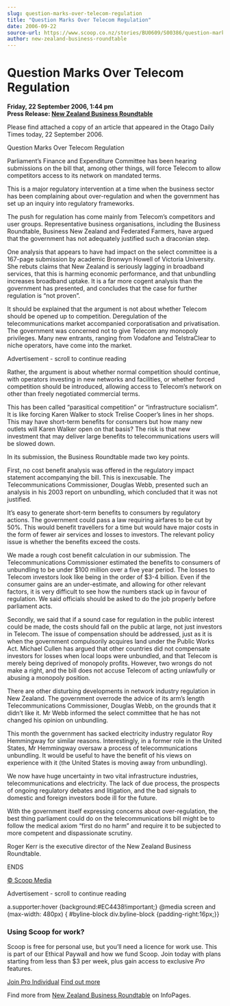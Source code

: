 ```yaml
---
slug: question-marks-over-telecom-regulation
title: "Question Marks Over Telecom Regulation"
date: 2006-09-22
source-url: https://www.scoop.co.nz/stories/BU0609/S00386/question-marks-over-telecom-regulation.htm
author: new-zealand-business-roundtable
---
```

Question Marks Over Telecom Regulation
======================================

**Friday, 22 September 2006, 1:44 pm**  
**Press Release: [New Zealand Business Roundtable](https://info.scoop.co.nz/New_Zealand_Business_Roundtable)**

Please find attached a copy of an article that appeared in the Otago Daily Times today, 22 September 2006.

Question Marks Over Telecom Regulation

Parliament’s Finance and Expenditure Committee has been hearing submissions on the bill that, among other things, will force Telecom to allow competitors access to its network on mandated terms.

This is a major regulatory intervention at a time when the business sector has been complaining about over-regulation and when the government has set up an inquiry into regulatory frameworks.

The push for regulation has come mainly from Telecom’s competitors and user groups. Representative business organisations, including the Business Roundtable, Business New Zealand and Federated Farmers, have argued that the government has not adequately justified such a draconian step.

One analysis that appears to have had impact on the select committee is a 167-page submission by academic Bronwyn Howell of Victoria University. She rebuts claims that New Zealand is seriously lagging in broadband services, that this is harming economic performance, and that unbundling increases broadband uptake. It is a far more cogent analysis than the government has presented, and concludes that the case for further regulation is “not proven”.

It should be explained that the argument is not about whether Telecom should be opened up to competition. Deregulation of the telecommunications market accompanied corporatisation and privatisation. The government was concerned not to give Telecom any monopoly privileges. Many new entrants, ranging from Vodafone and TelstraClear to niche operators, have come into the market.

Advertisement - scroll to continue reading





Rather, the argument is about whether normal competition should continue, with operators investing in new networks and facilities, or whether forced competition should be introduced, allowing access to Telecom’s network on other than freely negotiated commercial terms.

This has been called “parasitical competition” or “infrastructure socialism”. It is like forcing Karen Walker to stock Trelise Cooper’s lines in her shops. This may have short-term benefits for consumers but how many new outlets will Karen Walker open on that basis? The risk is that new investment that may deliver large benefits to telecommunications users will be slowed down.

In its submission, the Business Roundtable made two key points.

First, no cost benefit analysis was offered in the regulatory impact statement accompanying the bill. This is inexcusable. The Telecommunications Commissioner, Douglas Webb, presented such an analysis in his 2003 report on unbundling, which concluded that it was not justified.

It’s easy to generate short-term benefits to consumers by regulatory actions. The government could pass a law requiring airfares to be cut by 50%. This would benefit travellers for a time but would have major costs in the form of fewer air services and losses to investors. The relevant policy issue is whether the benefits exceed the costs.

We made a rough cost benefit calculation in our submission. The Telecommunications Commissioner estimated the benefits to consumers of unbundling to be under $100 million over a five year period. The losses to Telecom investors look like being in the order of $3-4 billion. Even if the consumer gains are an under-estimate, and allowing for other relevant factors, it is very difficult to see how the numbers stack up in favour of regulation. We said officials should be asked to do the job properly before parliament acts.

Secondly, we said that if a sound case for regulation in the public interest could be made, the costs should fall on the public at large, not just investors in Telecom. The issue of compensation should be addressed, just as it is when the government compulsorily acquires land under the Public Works Act. Michael Cullen has argued that other countries did not compensate investors for losses when local loops were unbundled, and that Telecom is merely being deprived of monopoly profits. However, two wrongs do not make a right, and the bill does not accuse Telecom of acting unlawfully or abusing a monopoly position.

There are other disturbing developments in network industry regulation in New Zealand. The government overrode the advice of its arm’s length Telecommunications Commissioner, Douglas Webb, on the grounds that it didn’t like it. Mr Webb informed the select committee that he has not changed his opinion on unbundling.

This month the government has sacked electricity industry regulator Roy Hemmingway for similar reasons. Interestingly, in a former role in the United States, Mr Hemmingway oversaw a process of telecommunications unbundling. It would be useful to have the benefit of his views on experience with it (the United States is moving away from unbundling).

We now have huge uncertainty in two vital infrastructure industries, telecommunications and electricity. The lack of due process, the prospects of ongoing regulatory debates and litigation, and the bad signals to domestic and foreign investors bode ill for the future.

With the government itself expressing concerns about over-regulation, the best thing parliament could do on the telecommunications bill might be to follow the medical axiom “first do no harm” and require it to be subjected to more competent and dispassionate scrutiny.

Roger Kerr is the executive director of the New Zealand Business Roundtable.

  
ENDS

[© Scoop Media](http://www.scoop.co.nz/about/terms.html)  

Advertisement - scroll to continue reading



a.supporter:hover {background:#EC4438!important;} @media screen and (max-width: 480px) { #byline-block div.byline-block {padding-right:16px;}}

### Using Scoop for work?

Scoop is free for personal use, but you’ll need a licence for work use. This is part of our Ethical Paywall and how we fund Scoop. Join today with plans starting from less than $3 per week, plus gain access to exclusive _Pro_ features.  
  
[Join Pro Individual](https://pro.scoop.co.nz/Individual/?from=ProIn24) [Find out more](https://pro.scoop.co.nz/using-scoop-for-work/?from=ProIn24)

Find more from [New Zealand Business Roundtable](https://info.scoop.co.nz/New_Zealand_Business_Roundtable) on InfoPages.